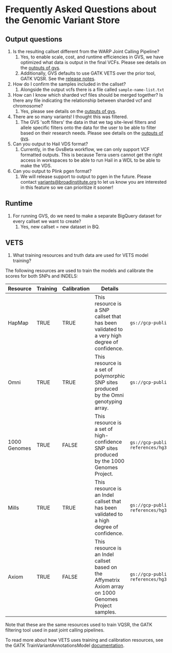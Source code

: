 # Frequently Asked Questions about the Genomic Variant Store

## Output questions
1. Is the resulting callset different from the WARP Joint Calling Pipeline?
   1. Yes, to enable scale, cost, and runtime efficiencies in GVS, we have optimized what data is output in the final VCFs. Please see details on the [outputs of gvs](./gvs-outputs.md).
   2. Additionally, GVS defaults to use GATK VETS over the prior tool, GATK VQSR. See the [release notes](https://github.com/broadinstitute/gatk/blob/ah_var_store/scripts/variantstore/docs/release_notes/VETS_Release.pdf).
2. How do I confirm the samples included in the callset?
   1. Alongside the output vcfs there is a file called `sample-name-list.txt`
3. How can I know which sharded vcf files should be merged together? Is there any file indicating the relationship between sharded vcf and chromosome?
   1. Yes, please see details on the [outputs of gvs](./gvs-outputs.md).
4. There are so many variants! I thought this was filtered.
   1. The GVS 'soft filters' the data in that we tag site-level filters and allele specific filters onto the data for the user to be able to filter based on their research needs. Please see details on the [outputs of gvs](./gvs-outputs.md).
5. Can you output to Hail VDS format?
   1. Currently, in the GvsBeta workflow, we can only support VCF formatted outputs. This is because Terra users cannot get the right access in workspaces to be able to run Hail in a WDL to be able to make the VDS. 
6. Can you output to Plink pgen format?
   1. We will release support to output to pgen in the future. Please contact variants@broadinstitute.org to let us know you are interested in this feature so we can prioritize it sooner!

## Runtime
1. For running GVS, do we need to make a separate BigQuery dataset for every callset we want to create?
   1. Yes, new callset = new dataset in BQ.

## VETS
1. What training resources and truth data are used for VETS model training?

The following resources are used to train the models and calibrate the scores for both SNPs and INDELS:

| Resource     | Training | Calibration | Details                                                                                                | Data Location                                                                                                 |
|--------------|----------|-------------|--------------------------------------------------------------------------------------------------------|---------------------------------------------------------------------------------------------------------------|
| HapMap       | TRUE     | TRUE        | This resource is a SNP callset that has been validated to a very high degree of confidence.            | `gs://gcp-public-data--broad-references/hg38/v0/hapmap_3.3.hg38.vcf.gz`                                       |
| Omni         | TRUE     | TRUE        | This resource is a set of polymorphic SNP sites produced by the Omni genotyping array.                 | `gs://gcp-public-data--broad-references/hg38/v0/1000G_omni2.5.hg38.vcf.gz`                                    |
| 1000 Genomes | TRUE     | FALSE       | This resource is a set of high-confidence SNP sites produced by the 1000 Genomes Project.              | `gs://gcp-public-data--broad-references/hg38/v0/1000G_phase1.snps.high_confidence.hg38.vcf.gz`                |
| Mills        | TRUE     | TRUE        | This resource is an Indel callset that has been validated to a high degree of confidence.              | `gs://gcp-public-data--broad-references/hg38/v0/Mills_and_1000G_gold_standard.indels.hg38.vcf.gz`             |
| Axiom        | TRUE     | FALSE       | This resource is an Indel callset based on the Affymetrix Axiom array on 1000 Genomes Project samples. | `gs://gcp-public-data--broad-references/hg38/v0/Axiom_Exome_Plus.genotypes.all_populations.poly.hg38.vcf.gz`  |

Note that these are the same resources used to train VQSR, the GATK filtering tool used in past joint calling pipelines.

To read more about how VETS uses training and calibration resources, see the GATK TrainVariantAnnotationsModel [documentation](https://gatk.broadinstitute.org/hc/en-us/articles/13832697082907-TrainVariantAnnotationsModel-BETA).